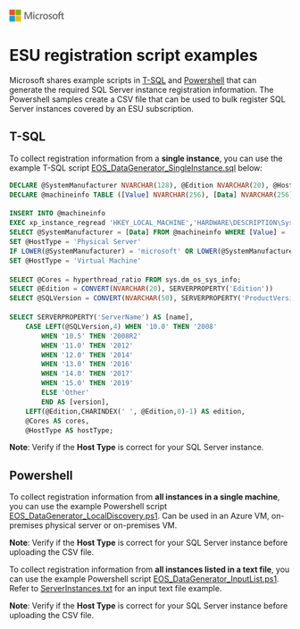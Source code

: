 ![](./media/solutions-microsoft-logo-small.png)

#  ESU registration script examples

Microsoft shares example scripts in [T-SQL](#tsql) and [Powershell](#ps) that can generate the required SQL Server instance registration information. The Powershell samples create a CSV file that can be used to bulk register SQL Server instances covered by an ESU subscription.

## <a name="tsql"></a> T-SQL
To collect registration information from a **single instance**, you can use the example T-SQL script [EOS_DataGenerator_SingleInstance.sql](./scripts/EOS_DataGenerator_SingleInstance.sql) below:

```sql
DECLARE @SystemManufacturer NVARCHAR(128), @Edition NVARCHAR(20), @HostType NVARCHAR(30), @Cores int, @SQLVersion NVARCHAR(50)
DECLARE @machineinfo TABLE ([Value] NVARCHAR(256), [Data] NVARCHAR(256))

INSERT INTO @machineinfo
EXEC xp_instance_regread 'HKEY_LOCAL_MACHINE','HARDWARE\DESCRIPTION\System\BIOS','SystemManufacturer';
SELECT @SystemManufacturer = [Data] FROM @machineinfo WHERE [Value] = 'SystemManufacturer';
SET @HostType = 'Physical Server'
IF LOWER(@SystemManufacturer) = 'microsoft' OR LOWER(@SystemManufacturer) = 'vmware'
SET @HostType = 'Virtual Machine'

SELECT @Cores = hyperthread_ratio FROM sys.dm_os_sys_info;
SELECT @Edition = CONVERT(NVARCHAR(20), SERVERPROPERTY('Edition'))
SELECT @SQLVersion = CONVERT(NVARCHAR(50), SERVERPROPERTY('ProductVersion'))

SELECT SERVERPROPERTY('ServerName') AS [name],  
	CASE LEFT(@SQLVersion,4) WHEN '10.0' THEN '2008'
		WHEN '10.5' THEN '2008R2'
		WHEN '11.0' THEN '2012'
		WHEN '12.0' THEN '2014'
		WHEN '13.0' THEN '2016'
		WHEN '14.0' THEN '2017'
		WHEN '15.0' THEN '2019'
		ELSE 'Other'
		END AS [version], 
	LEFT(@Edition,CHARINDEX(' ', @Edition,0)-1) AS edition,
	@Cores AS cores,
	@HostType AS hostType;
```
**Note**: Verify if the **Host Type** is correct for your SQL Server instance.

## <a name="ps"></a> Powershell

To collect registration information from **all instances in a single machine**, you can use the example Powershell script [EOS_DataGenerator_LocalDiscovery.ps1](./scripts/EOS_DataGenerator_LocalDiscovery.ps1). Can be used in an Azure VM, on-premises physical server or on-premises VM. 

**Note**: Verify if the **Host Type** is correct for your SQL Server instance before uploading the CSV file.

To collect registration information from **all instances listed in a text file**, you can use the example Powershell script [EOS_DataGenerator_InputList.ps1](./scripts/EOS_DataGenerator_InputList.ps1). Refer to [ServerInstances.txt](./scripts/ServerInstances.txt) for an input text file example.

**Note**: Verify if the **Host Type** is correct for your SQL Server instance before uploading the CSV file.
